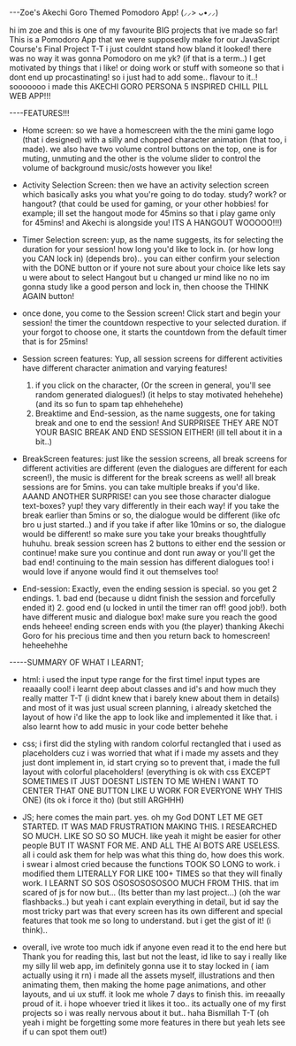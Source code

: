  ---Zoe's Akechi Goro Themed Pomodoro App! (⸝⸝> ᴗ•⸝⸝)

hi im zoe and this is one of my favourite BIG projects that ive made so far! This is a Pomodoro App that we were supposedly make for our JavaScript Course's Final Project T-T 
i just couldnt stand how bland it looked! there was no way it was gonna Pomodoro on me yk? (if that is a term..) I get motivated by things that i like! or doing work or stuff with someone so that
i dont end up procastinating! so i just had to add some.. flavour to it..! sooooooo i made this AKECHI GORO PERSONA 5 INSPIRED CHILL PILL WEB APP!!!

----FEATURES!!!

- Home screen: so we have a homescreen with the the mini game logo (that i designed) with a silly and chopped character animation (that too, i made).
  we also have two volume control buttons on the top, one is for muting, unmuting and the other is the volume slider to control the volume of background music/osts however you like!

- Activity Selection Screen: then we have an activity selection screen which basically asks you what you're going to do today. study? work? or hangout? (that could be used for gaming, or your other hobbies!
  for example; ill set the hangout mode for 45mins so that i play game only for 45mins! and Akechi is alongside you! ITS A HANGOUT WOOOOO!!!)

- Timer Selection screen: yup, as the name suggests, its for selecting the duration for your session! how long you'd like to lock in. (or how long you CAN lock in) (depends bro)..
  you can either confirm your selection with the DONE button or if youre not sure about your choice like lets say u were about to select Hangout but u changed ur mind like no no im gonna study like a good person and lock in, then choose the THINK AGAIN button!
- once done, you come to the Session screen! Click start and begin your session! the timer the countdown respective to your selected duration. if your forgot to choose one, it starts the countdown from the default timer that is for 25mins!

- Session screen features: Yup, all session screens for different activities have different character animation and varying features!
  1. if you click on the character, (Or the screen in general, you'll see random generated dialogues!) (it helps to stay motivated hehehehe) (and its so fun to spam tap ehhehehehe)
  2. Breaktime and End-session, as the name suggests, one for taking break and one to end the session! And SURPRISEE THEY ARE NOT YOUR BASIC BREAK AND END SESSION EITHER! (ill tell about it in a bit..)

- BreakScreen features: just like the session screens, all break screens for different activities are different (even the dialogues are different for each screen!), the music is different for the break screens as well!
  all break sessions are for 5mins. you can take multiple breaks if you'd like. AAAND ANOTHER SURPRISE! can you see those character dialogue text-boxes? yup! they vary differently in their each way!
  if you take the break earlier than 5mins or so, the dialogue would be different (like ofc bro u just started..) and if you take if after like 10mins or so, the dialogue would be different!
  so make sure you take your breaks thoughtfully huhuhu. break session screen has 2 buttons to either end the session or continue! make sure you continue and dont run away or you'll get the bad end! continuing to the main session has different dialogues too! i would love if anyone would find it out themselves too!

- End-session: Exactly, even the ending session is special. so you get 2 endings. 1. bad end (because u didnt finish the session and forcefully ended it) 2. good end (u locked in until the timer ran off! good job!). both have different music and dialogue box!
  make sure you reach the good ends heheee!
  ending screen ends with you (the player) thanking Akechi Goro for his precious time and then you return back to homescreen! heheehehhe

-----SUMMARY OF WHAT I LEARNT;

- html: i used the input type range for the first time! input types are reaaally cool!
  i learnt deep about classes and id's and how much they really matter T-T (i didnt knew that i barely knew about them in details)
  and most of it was just usual screen planning, i already sketched the layout of how i'd like the app to look like and implemented it like that.
  i also learnt how to add music in your code better behehe 

- css; i first did the styling with random colorful rectangled that i used as placeholders cuz i was worried that what if i made my assets and they just dont implement in, id start crying so to prevent that, i made the full layout with colorful placeholders!
  (everything is ok with css EXCEPT SOMETIMES IT JUST DOESNT LISTEN TO ME WHEN I WANT TO CENTER THAT ONE BUTTON LIKE U WORK FOR EVERYONE WHY THIS ONE) (its ok i force it tho) (but still ARGHHH)

- JS; here comes the main part. yes. oh my God DONT LET ME GET STARTED. IT WAS MAD FRUSTRATION MAKING THIS. I RESEARCHED SO MUCH. LIKE SO SO SO MUCH. like yeah it might be easier for other people BUT IT WASNT FOR ME.
  AND ALL THE AI BOTS ARE USELESS. all i could ask them for help was what this thing do, how does this work. i swear i almost cried because the functions TOOK SO LONG to work. i modified them LITERALLY FOR LIKE 100+ TIMES so that they will finally work.
  I LEARNT SO SOS OSOSOSOSOSOO MUCH FROM THIS. that im scared of js for now but... (Its better than my last project...) (oh the war flashbacks..) but yeah i cant explain everything in detail, but id say the most tricky part was that every screen has its own different and special features that took me so long to understand. but i get the gist of it! (i think)..

- overall, ive wrote too much idk if anyone even read it to the end here but Thank you for reading this, last but not the least, id like to say i really like my silly lil web app, im definitely gonna use it to stay locked in ( iam actually using it rn)
  i made all the assets myself, illustrations and then animating them, then making the home page animations, and other layouts, and ui ux stuff. it look me whole 7 days to finish this. im reeaally proud of it. i hope whoever tried it likes it too..
  its actually one of my first projects so i was really nervous about it but.. haha Bismillah T-T (oh yeah i might be forgetting some more features in there but yeah lets see if u can spot them out!) 
  
